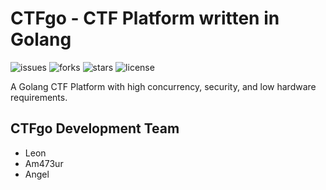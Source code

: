 # CTFgo - CTF Platform written in Golang

![issues](https://img.shields.io/github/issues/Le0nsec/CTFgo)
![forks](https://img.shields.io/github/forks/Le0nsec/CTFgo)
![stars](https://img.shields.io/github/stars/Le0nsec/CTFgo)
![license](https://img.shields.io/github/license/Le0nsec/CTFgo)

A Golang CTF Platform with high concurrency, security, and low hardware requirements.

## CTFgo Development Team

* Leon
* Am473ur
* Angel
